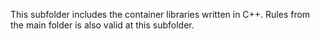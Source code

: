 This subfolder includes the container libraries written in C++.
Rules from the main folder is also valid at this subfolder.
